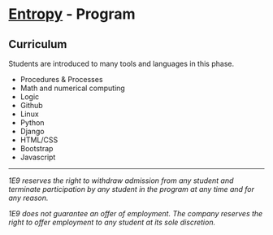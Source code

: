 # [Entropy](index.md) - Program

## Curriculum

Students are introduced to many tools and languages in this phase.

- Procedures & Processes
- Math and numerical computing
- Logic
- Github
- Linux
- Python
- Django
- HTML/CSS
- Bootstrap
- Javascript

---

_1E9 reserves the right to withdraw admission from any student and terminate participation by any student in the program at any time and for any reason._

_1E9 does not guarantee an offer of employment. The company reserves the right to offer employment to any student at its sole discretion._
